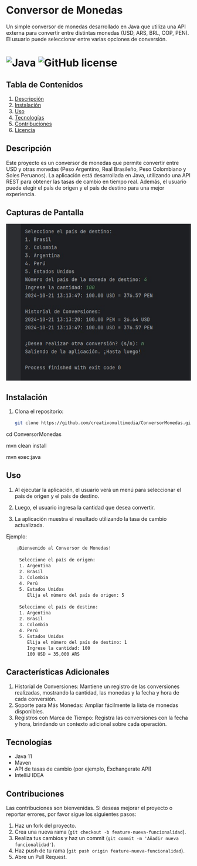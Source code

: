 # Conversor de Monedas

Un simple conversor de monedas desarrollado en Java que utiliza una API externa para convertir entre distintas monedas (USD, ARS, BRL, COP, PEN). El usuario puede seleccionar entre varias opciones de conversión.

![Java](https://img.shields.io/badge/Java-21-blue)
![GitHub license](https://img.shields.io/badge/license-MIT-brightgreen)
=======


## Tabla de Contenidos
1. [Descripción](#descripción)
2. [Instalación](#instalación)
3. [Uso](#uso)
4. [Tecnologías](#tecnologías)
5. [Contribuciones](#contribuciones)
6. [Licencia](#licencia)

## Descripción

Este proyecto es un conversor de monedas que permite convertir entre USD y otras monedas (Peso Argentino, Real Brasileño, Peso Colombiano y Soles Peruanos). La aplicación está desarrollada en Java, utilizando una API REST para obtener las tasas de cambio en tiempo real. Además, el usuario puede elegir el país de origen y el país de destino para una mejor experiencia.

## Capturas de Pantalla
![Captura de Pantalla](https://github.com/creativomultimedia/ConversorMonedas/blob/main/Conversor-Actualizado.jpg)

## Instalación

1. Clona el repositorio:

   ```bash
   git clone https://github.com/creativomultimedia/ConversorMonedas.git

cd ConversorMonedas

mvn clean install

mvn exec:java

## Uso

1. Al ejecutar la aplicación, el usuario verá un menú para seleccionar el país de origen y el país de destino.

2. Luego, el usuario ingresa la cantidad que desea convertir.
3. La aplicación muestra el resultado utilizando la tasa de cambio actualizada.

Ejemplo:

        ¡Bienvenido al Conversor de Monedas!
      
         Seleccione el país de origen:
         1. Argentina
         2. Brasil
         3. Colombia
         4. Perú
         5. Estados Unidos
            Elija el número del país de origen: 5
      
         Seleccione el país de destino:
         1. Argentina
         2. Brasil
         3. Colombia
         4. Perú
         5. Estados Unidos
            Elija el número del país de destino: 1
            Ingrese la cantidad: 100
            100 USD = 35,000 ARS


## Características Adicionales
1. Historial de Conversiones: Mantiene un registro de las conversiones realizadas, mostrando la cantidad, las monedas y la fecha y hora de cada conversión.
2. Soporte para Más Monedas: Ampliar fácilmente la lista de monedas disponibles.
3. Registros con Marca de Tiempo: Registra las conversiones con la fecha y hora, brindando un contexto adicional sobre cada operación.



## Tecnologías

- Java 11
- Maven
- API de tasas de cambio (por ejemplo, Exchangerate API)
- IntelliJ IDEA

## Contribuciones

Las contribuciones son bienvenidas. Si deseas mejorar el proyecto o reportar errores, por favor sigue los siguientes pasos:

1. Haz un fork del proyecto.
2. Crea una nueva rama (`git checkout -b feature-nueva-funcionalidad`).
3. Realiza tus cambios y haz un commit (`git commit -m 'Añadir nueva funcionalidad'`).
4. Haz push de tu rama (`git push origin feature-nueva-funcionalidad`).
5. Abre un Pull Request.

